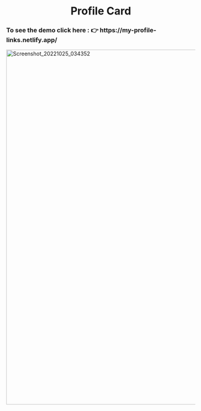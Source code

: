 <h1 align="center">Profile Card</h1>
<h3>To see the demo click here : 👉 https://my-profile-links.netlify.app/</h3>

<img width="945" alt="Screenshot_20221025_034352" src="https://user-images.githubusercontent.com/58648780/197747274-e7bff387-970d-45e8-92f4-94698251d081.png">
